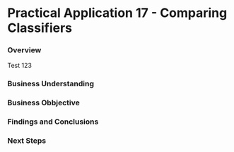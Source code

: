 # Practical Application 17 - Comparing Classifiers

### Overview

   Test 123
   
### Business Understanding

### Business Obbjective

### Findings and Conclusions

### Next Steps
